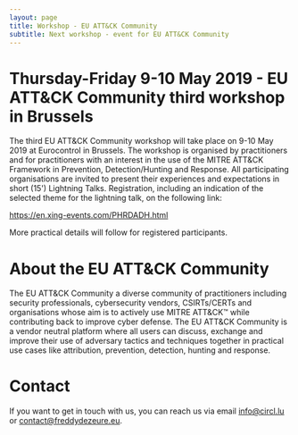 ```yaml
---
layout: page
title: Workshop - EU ATT&CK Community
subtitle: Next workshop - event for EU ATT&CK Community
---
```

# Thursday-Friday 9-10 May 2019 - EU ATT&CK Community third workshop in Brussels

The third EU ATT&CK Community workshop will take place on 9-10 May 2019 at Eurocontrol in Brussels. The workshop is organised by practitioners and for practitioners with an interest in the use of the MITRE ATT&CK Framework in Prevention, Detection/Hunting and Response. All participating organisations are invited to present their experiences and expectations in short (15') Lightning Talks. Registration, including an indication of the selected theme for the lightning talk, on the following link:

https://en.xing-events.com/PHRDADH.html

More practical details will follow for registered participants. 

# About the EU ATT&CK Community

The EU ATT&CK Community a diverse community of practitioners including security professionals, cybersecurity vendors, CSIRTs/CERTs and organisations whose aim is to actively use MITRE ATT&CK™ while contributing back to improve cyber defense. The EU ATT&CK Community is a vendor neutral platform where all users can discuss, exchange and improve their use of adversary tactics and techniques together in practical use cases like attribution, prevention, detection, hunting and response.

# Contact

If you want to get in touch with us, you can reach us via email info@circl.lu or contact@freddydezeure.eu.
